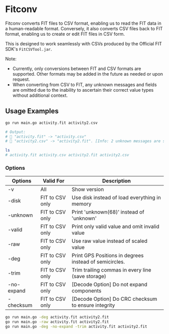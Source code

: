 # Fitconv

Fitconv converts FIT files to CSV format, enabling us to read the FIT data in a human-readable format. Conversely, it also converts CSV files back to FIT format, enabling us to create or edit FIT files in CSV form.

This is designed to work seamlessly with CSVs produced by the Official FIT SDK's `FitCSVTool.jar`.

Note:

- Currently, only conversions between FIT and CSV formats are supported. Other formats may be added in the future as needed or upon request.
- When converting from CSV to FIT, any unknown messages and fields are omitted due to the inability to ascertain their correct value types without additional context.

## Usage Examples

```sh
go run main.go activity.fit activity2.csv

# Output:
# 📄 "activity.fit" -> "activity.csv"
# 🚀 "activity2.csv" -> "activity2.fit". [Info: 2 unknown messages are skipped]

ls
# activity.fit activity.csv activity2.fit activity2.csv
```

### Options

| Options    | Valid For       | Description                                            |
| ---------- | --------------- | ------------------------------------------------------ |
| -v         | All             | Show version                                           |
| -disk      | FIT to CSV only | Use disk instead of load everything in memory          |
| -unknown   | FIT to CSV only | Print 'unknown(68)' instead of 'unknown'               |
| -valid     | FIT to CSV only | Print only valid value and omit invalid value          |
| -raw       | FIT to CSV only | Use raw value instead of scaled value                  |
| -deg       | FIT to CSV only | Print GPS Positions in degrees instead of semicircles. |
| -trim      | FIT to CSV only | Trim trailing commas in every line (save storage)      |
| -no-expand | FIT to CSV only | [Decode Option] Do not expand components               |
| -checksum  | FIT to CSV only | [Decode Option] Do CRC checksum to ensure integrity    |

```sh
go run main.go -deg activity.fit activity2.fit
go run main.go -raw activity.fit activity2.fit
go run main.go -deg -no-expand -trim activity.fit activity2.fit
```
